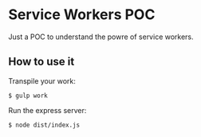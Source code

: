 # Service Workers POC

Just a POC to understand the powre of service workers.

## How to use it

Transpile your work:

```
$ gulp work
```

Run the express server:

```
$ node dist/index.js
```
